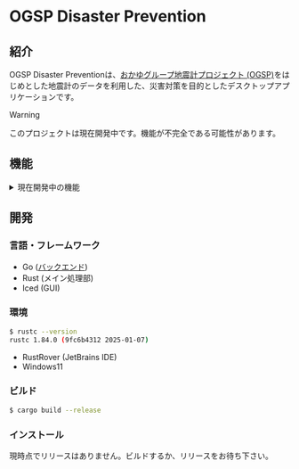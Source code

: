 # OGSP Disaster Prevention

## 紹介
OGSP Disaster Preventionは、[おかゆグループ地震計プロジェクト (OGSP)](https://ogsp.okayugroup.com)をはじめとした地震計のデータを利用した、災害対策を目的としたデスクトップアプリケーションです。

> [!WARNING]
> このプロジェクトは現在開発中です。機能が不完全である可能性があります。

## 機能
<details>
<summary>
現在開発中の機能
</summary>

- OGSPから地震計のデータを取得、リアルタイム表示
- 緊急地震速報の受信と表示
- 地震情報の受信と表示
- 震央分布図の3D表示
- 地図上に災害データを表示します。
</details>

## 開発
### 言語・フレームワーク
- Go ([バックエンド](https://github.com/yossy4411/ogsp-server))
- Rust (メイン処理部)
- Iced (GUI)

### 環境
```bash
$ rustc --version
rustc 1.84.0 (9fc6b4312 2025-01-07)
```
- RustRover (JetBrains IDE)
- Windows11

### ビルド
```bash
$ cargo build --release
```

### インストール
現時点でリリースはありません。ビルドするか、リリースをお待ち下さい。
